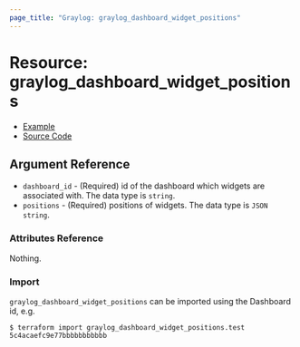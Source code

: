 ```yaml
---
page_title: "Graylog: graylog_dashboard_widget_positions"
---
```


# Resource: graylog_dashboard_widget_positions

* [Example](https://github.com/terraform-provider-graylog/terraform-provider-graylog/blob/master/examples/v0.12/dashboard.tf)
* [Source Code](https://github.com/terraform-provider-graylog/terraform-provider-graylog/blob/master/graylog/resource/dashboard/position/resource.go)

## Argument Reference

* `dashboard_id` - (Required) id of the dashboard which widgets are associated with. The data type is `string`.
* `positions` - (Required) positions of widgets. The data type is `JSON string`.

### Attributes Reference

Nothing.

### Import

`graylog_dashboard_widget_positions` can be imported using the Dashboard id, e.g.

```console
$ terraform import graylog_dashboard_widget_positions.test 5c4acaefc9e77bbbbbbbbbbb
```
